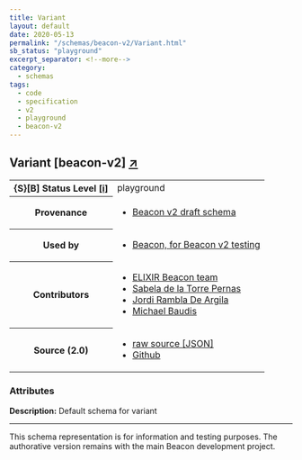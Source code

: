 ```yaml
---
title: Variant
layout: default
date: 2020-05-13
permalink: "/schemas/beacon-v2/Variant.html"
sb_status: "playground"
excerpt_separator: <!--more-->
category:
  - schemas
tags:
  - code
  - specification
  - v2
  - playground
  - beacon-v2
---
```


<div id="schema-header-title">
  <h2>Variant <span id="schema-header-title-project">[beacon-v2] <a href="https://github.com/ga4gh-beacon/specification-v2-test-schemas" target="_BLANK">&nearr;</a></span> </h2>
</div>

<table id="schema-header-table">
  <tr>
    <th>{S}[B] Status Level <a href="https://schemablocks.org/about/sb-status-levels.html">[i]</a></th>
    <td><div id="schema-header-status">playground</div></td>
  </tr>

  <tr>
    <th>Provenance</th>
    <td>
      <ul>
<li><a href="https://github.com/ga4gh-beacon/specification-v2">Beacon v2 draft schema</a></li>
      </ul>
    </td>
  </tr>
  <tr>
    <th>Used by</th>
    <td>
      <ul>
<li><a href="https://github.com/ga4gh-beacon/specification-v2">Beacon, for Beacon v2 testing</a></li>
      </ul>
    </td>
  </tr>

<!--more-->

  <tr>
    <th>Contributors</th>
    <td>
      <ul>
<li><a href="https://beacon-project.io/categories/people.html">ELIXIR Beacon team</a></li>
<li><a href="https://beacon-project.io/people/Sabela-de-la-Torre/">Sabela de la Torre Pernas</a></li>
<li><a href="https://beacon-project.io/people/Jordi-Rambla/">Jordi Rambla De Argila</a></li>
<li><a href="https://orcid.org/0000-0002-9903-4248">Michael Baudis</a></li>
      </ul>
    </td>
  </tr>
  <tr>
    <th>Source (2.0)</th>
    <td>
      <ul>
        <li><a href="current/Variant.json" target="_BLANK">raw source [JSON]</a></li>
        <li><a href="https://github.com/ga4gh-beacon/specification-v2-test-schemas/blob/master/schemas/Variant.yaml" target="_BLANK">Github</a></li>
      </ul>
    </td>
  </tr>
</table>

<div id="schema-attributes-title">
  <h3>Attributes</h3>
</div>

  
__Description:__ Default schema for variant
<hr/>
<div id="schema-footer">
This schema representation is for information and testing purposes. The authorative 
version remains with the main Beacon development project.
</div>


